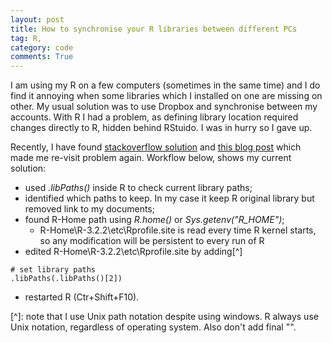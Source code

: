 ```yaml
---
layout: post
title: How to synchronise your R libraries between different PCs
tag: R,
category: code
comments: True
---
```



I am using my R on a few computers (sometimes in the same time) and I do find it annoying when some libraries which I installed on one are missing on other. My usual solution was to use Dropbox and synchronise between my accounts. With R I had a problem, as defining library location required changes directly to R, hidden behind RStuido. I was in hurry so I gave up. 

Recently, I have found [stackoverflow solution](http://stackoverflow.com/questions/15217758/remove-a-library-from-libpaths-permanently-without-rprofile-site) and [this blog post](http://blog.revolutionanalytics.com/2015/11/r-projects.html) which made me re-visit problem again. Workflow below, shows my current solution:

* used *.libPaths()* inside R to check current library paths;
* identified which paths to keep. In my case it keep R original library but removed link to my documents;
* found R-Home path using *R.home()* or *Sys.getenv("R_HOME")*;
	* R-Home\R-3.2.2\etc\Rprofile.site is read every time R kernel starts, so any modification will be persistent to every run of R
* edited R-Home\R-3.2.2\etc\Rprofile.site by adding[^]

```
# set library paths
.libPaths(.libPaths()[2])
```
	
* restarted R (Ctr+Shift+F10).

[^]: note that I use Unix path notation despite using windows. R always use Unix notation, regardless of operating system. Also don't add final "\".
